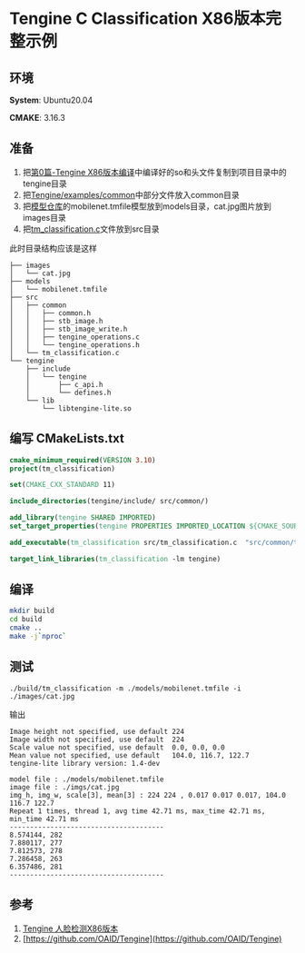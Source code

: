 # Tengine C Classification X86版本完整示例

## 环境
**System**: Ubuntu20.04

**CMAKE**: 3.16.3

## 准备

1. 把[第0篇-Tengine X86版本编译](https://zhuanlan.zhihu.com/p/181579203)中编译好的so和头文件复制到项目目录中的tengine目录
2. 把[Tengine/examples/common](https://github.com/OAID/Tengine/tree/tengine-lite/examples/common)中部分文件放入common目录
3. 把[模型仓库](https://github.com/OAID/Tengine/tree/tengine-lite/examples#%E6%A8%A1%E5%9E%8B%E4%BB%93%E5%BA%93)的mobilenet.tmfile模型放到models目录，cat.jpg图片放到images目录
4. 把[tm_classification.c](https://github.com/OAID/Tengine/blob/tengine-lite/examples/tm_classification.c)文件放到src目录

此时目录结构应该是这样

```
├── images
│   └── cat.jpg
├── models
│   └── mobilenet.tmfile
├── src
│   ├── common
│   │   ├── common.h
│   │   ├── stb_image.h
│   │   ├── stb_image_write.h
│   │   ├── tengine_operations.c
│   │   └── tengine_operations.h
│   └── tm_classification.c
└── tengine
    ├── include
    │   └── tengine
    │       ├── c_api.h
    │       └── defines.h
    └── lib
        └── libtengine-lite.so
```
## 编写 CMakeLists.txt

```cmake
cmake_minimum_required(VERSION 3.10)
project(tm_classification)

set(CMAKE_CXX_STANDARD 11)

include_directories(tengine/include/ src/common/)

add_library(tengine SHARED IMPORTED)
set_target_properties(tengine PROPERTIES IMPORTED_LOCATION ${CMAKE_SOURCE_DIR}/tengine/lib/libtengine-lite.so)

add_executable(tm_classification src/tm_classification.c  "src/common/tengine_operations.c" )

target_link_libraries(tm_classification -lm tengine)

```

## 编译

```bash
mkdir build
cd build
cmake ..
make -j`nproc`
```

## 测试

```
./build/tm_classification -m ./models/mobilenet.tmfile -i ./images/cat.jpg 
```
输出
```
Image height not specified, use default 224
Image width not specified, use default  224
Scale value not specified, use default  0.0, 0.0, 0.0
Mean value not specified, use default   104.0, 116.7, 122.7
tengine-lite library version: 1.4-dev

model file : ./models/mobilenet.tmfile
image file : ./imgs/cat.jpg
img_h, img_w, scale[3], mean[3] : 224 224 , 0.017 0.017 0.017, 104.0 116.7 122.7
Repeat 1 times, thread 1, avg time 42.71 ms, max_time 42.71 ms, min_time 42.71 ms
--------------------------------------
8.574144, 282
7.880117, 277
7.812573, 278
7.286458, 263
6.357486, 281
--------------------------------------
```

## 参考

1. [Tengine 人脸检测X86版本](https://github.com/jiangzhongbo/Tengine_Tutorial/tree/master/2_FaceDetector)
2. [https://github.com/OAID/Tengine](https://github.com/OAID/Tengine)
